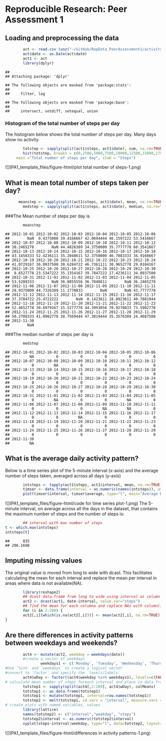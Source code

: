 # Reproducible Research: Peer Assessment 1


## Loading and preprocessing the data


```r
        act <- read.csv (unz("~/GitHub/RepData_PeerAssessment1/activity.zip", "activity.csv"), stringsAsFactors = FALSE)
        act$date <- as.Date(act$date)
        act1 <- act
        library(dplyr)
```

```
## 
## Attaching package: 'dplyr'
```

```
## The following objects are masked from 'package:stats':
## 
##     filter, lag
```

```
## The following objects are masked from 'package:base':
## 
##     intersect, setdiff, setequal, union
```

### Histogram of the total number of steps per day
The histogram below shows the total number of steps per day.  Many days show no activity.

```r
        totstep <- sapply(split(act1$steps, act1$date), sum, na.rm=TRUE)
        hist(totstep, breaks = c(0,2500,5000,7500,10000,12500,15000,17500,20000,22500,25000), 
     main ="Total number of steps per day", xlab = "Steps")
```

![](PA1_template_files/figure-html/plot total number of steps-1.png)
        
## What is mean total number of steps taken per day?

```r
      meanstep <- sapply(split(act1$steps, act1$date), mean, na.rm=TRUE)
        medstep <- sapply(split(act1$steps, act1$date), median, na.rm=TRUE)
```

###The Mean number of steps per day is 

```r
        meanstep
```

```
## 2012-10-01 2012-10-02 2012-10-03 2012-10-04 2012-10-05 2012-10-06 
##        NaN  0.4375000 39.4166667 42.0694444 46.1597222 53.5416667 
## 2012-10-07 2012-10-08 2012-10-09 2012-10-10 2012-10-11 2012-10-12 
## 38.2465278        NaN 44.4826389 34.3750000 35.7777778 60.3541667 
## 2012-10-13 2012-10-14 2012-10-15 2012-10-16 2012-10-17 2012-10-18 
## 43.1458333 52.4236111 35.2048611 52.3750000 46.7083333 34.9166667 
## 2012-10-19 2012-10-20 2012-10-21 2012-10-22 2012-10-23 2012-10-24 
## 41.0729167 36.0937500 30.6284722 46.7361111 30.9652778 29.0104167 
## 2012-10-25 2012-10-26 2012-10-27 2012-10-28 2012-10-29 2012-10-30 
##  8.6527778 23.5347222 35.1354167 39.7847222 17.4236111 34.0937500 
## 2012-10-31 2012-11-01 2012-11-02 2012-11-03 2012-11-04 2012-11-05 
## 53.5208333        NaN 36.8055556 36.7048611        NaN 36.2465278 
## 2012-11-06 2012-11-07 2012-11-08 2012-11-09 2012-11-10 2012-11-11 
## 28.9375000 44.7326389 11.1770833        NaN        NaN 43.7777778 
## 2012-11-12 2012-11-13 2012-11-14 2012-11-15 2012-11-16 2012-11-17 
## 37.3784722 25.4722222        NaN  0.1423611 18.8923611 49.7881944 
## 2012-11-18 2012-11-19 2012-11-20 2012-11-21 2012-11-22 2012-11-23 
## 52.4652778 30.6979167 15.5277778 44.3993056 70.9270833 73.5902778 
## 2012-11-24 2012-11-25 2012-11-26 2012-11-27 2012-11-28 2012-11-29 
## 50.2708333 41.0902778 38.7569444 47.3819444 35.3576389 24.4687500 
## 2012-11-30 
##        NaN
```
###The median number of steps per day is

```r
        medstep
```

```
## 2012-10-01 2012-10-02 2012-10-03 2012-10-04 2012-10-05 2012-10-06 
##         NA          0          0          0          0          0 
## 2012-10-07 2012-10-08 2012-10-09 2012-10-10 2012-10-11 2012-10-12 
##          0         NA          0          0          0          0 
## 2012-10-13 2012-10-14 2012-10-15 2012-10-16 2012-10-17 2012-10-18 
##          0          0          0          0          0          0 
## 2012-10-19 2012-10-20 2012-10-21 2012-10-22 2012-10-23 2012-10-24 
##          0          0          0          0          0          0 
## 2012-10-25 2012-10-26 2012-10-27 2012-10-28 2012-10-29 2012-10-30 
##          0          0          0          0          0          0 
## 2012-10-31 2012-11-01 2012-11-02 2012-11-03 2012-11-04 2012-11-05 
##          0         NA          0          0         NA          0 
## 2012-11-06 2012-11-07 2012-11-08 2012-11-09 2012-11-10 2012-11-11 
##          0          0          0         NA         NA          0 
## 2012-11-12 2012-11-13 2012-11-14 2012-11-15 2012-11-16 2012-11-17 
##          0          0         NA          0          0          0 
## 2012-11-18 2012-11-19 2012-11-20 2012-11-21 2012-11-22 2012-11-23 
##          0          0          0          0          0          0 
## 2012-11-24 2012-11-25 2012-11-26 2012-11-27 2012-11-28 2012-11-29 
##          0          0          0          0          0          0 
## 2012-11-30 
##         NA
```
## What is the average daily activity pattern?

Below is a time series plot of the 5-minute interval (x-axis) and the average number of steps taken, averaged across all days (y-axis)
        

```r
        intsteps <- tapply(act1$steps, act1$interval, mean, na.rm=TRUE)
        timser <- data.frame(interval = as.numeric(names(intsteps)), average = intsteps)
        plot(timser$interval, timser$average, type="l", main="Average Daily Activity Patter", xlab="Interval", ylab="Steps per interval")
```

![](PA1_template_files/figure-html/code for time series plot-1.png)
The  5-minute interval, on average across all the days in the dataset, that contains the maximum number of steps and the number of steps is:

```r
        ## interval with max number of steps
t <- which.max(intsteps)
intsteps[t]
```

```
##      835 
## 206.1698
```

## Imputing missing values
The original value is moved from long to wide with dcast.  This facilitates calculating the mean for each interval and replace the mean per interval in areas where data is not available(NA).

```r
        library(reshape2)
        ## dcast data.frame from long to wide using interval as column names
        act2 <- dcast(act1, date~interval, value.var="steps")
        ## find the mean for each columna and replace NAs with column(interval) mean
        for (i in 2:289) {
        act2[,i][which(is.na(act2[,i]))] <- mean(act2[,i], na.rm=TRUE)
}
```


## Are there differences in activity patterns between weekdays and weekends?

```r
        act4 <- mutate(act2, weekday = weekdays(date))
        #create a vector of weekdays
                weekdays1 <- c('Monday', 'Tuesday', 'Wednesday', 'Thursday', 'Friday')
#Use `%in%` and `weekdays` to create a logical vector
#convert to `factor` and specify the `levels/labels`
        act4$wDay <- factor((act4$weekday %in% weekdays1), levels=c(FALSE, TRUE), labels=c('weekend', 'weekday'))
# calculate mean number of steps foreach interval and place in data fram
        totstep1 <- sapply(split(act4[,2:289], act4$wDay), colMeans)
        totstep1 <- as.data.frame(totstep1)
        totstep1 <- mutate(totstep1, interval=row.names(totstep1))
        totstep2 <- melt(totstep1, id.vars = "interval", measure.vars = c("weekend", "weekday"))
# create plots with named variables, values
        library(lattice)
        names(totstep2) <- c("interval","weekday", "steps") 
        totstep2$interval <- as.numeric(totstep2$interval)
        xyplot(steps~interval|weekday, type="l", data=totstep2, layout=c(1,2))
```

![](PA1_template_files/figure-html/differences in activity patterns-1.png)
                    
